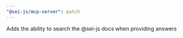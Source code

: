 ```yaml
---
"@sei-js/mcp-server": patch
---
```


Adds the ability to search the @sei-js docs when providing answers
